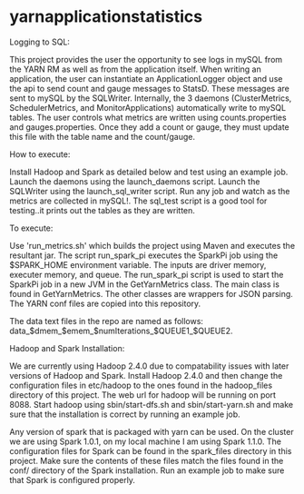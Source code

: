yarnapplicationstatistics
=========================

Logging to SQL:

This project provides the user the opportunity to see logs in mySQL from the YARN RM as well as from the application itself. When writing an application, the user can instantiate an ApplicationLogger object and use the api to send count and gauge messages to StatsD. These messages are sent to mySQL by the SQLWriter. Internally, the 3 daemons (ClusterMetrics, SchedulerMetrics, and MonitorApplications) automatically write to mySQL tables. The user controls what metrics are written using counts.properties and gauges.properties. Once they add a count or gauge, they must update this file with the table name and the count/gauge. 

How to execute:

Install Hadoop and Spark as detailed below and test using an example job. Launch the daemons using the launch_daemons script. Launch the SQLWriter using the launch_sql_writer script. Run any job and watch as the metrics are collected in mySQL!. The sql_test script is a good tool for testing..it prints out the tables as they are written.

To execute:

Use 'run_metrics.sh' which builds the project using Maven and executes the resultant jar. The script run_spark_pi executes the SparkPi job using the $SPARK_HOME environment variable. The inputs are driver memory, executer memory, and queue. The run_spark_pi script is used to start the SparkPi job in a new JVM in the GetYarnMetrics class. The main class is found in GetYarnMetrics. The other classes are wrappers for JSON parsing. The YARN conf files are copied into this repository.

The data text files in the repo are named as follows: data_$dmem_$emem_$numIterations_$QUEUE1_$QUEUE2.

Hadoop and Spark Installation:

We are currently using Hadoop 2.4.0 due to compatability issues with later versions of Hadoop and Spark. Install Hadoop 2.4.0 and then change the configuration files in etc/hadoop to the ones found in the hadoop_files directory of this project. The web url for hadoop will be running on port 8088. Start hadoop using sbin/start-dfs.sh and sbin/start-yarn.sh and make sure that the installation is correct by running an example job. 

Any version of spark that is packaged with yarn can be used. On the cluster we are using Spark 1.0.1, on my local machine I am using Spark 1.1.0. The configuration files for Spark can be found in the spark_files directory in this project. Make sure the contents of these files match the files found in the conf/ directory of the Spark installation. Run an example job to make sure that Spark is configured properly.




